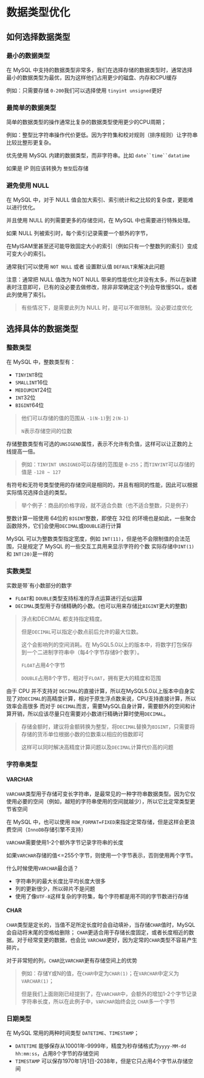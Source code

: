 
# 数据类型优化

## 如何选择数据类型

### 最小的数据类型

在 MySQL 中支持的数据类型非常多，我们在选择存储的数据类型时，通常选择最小的数据类型为最优，因为这样他们占用更少的磁盘、内存和CPU缓存

例如：只需要存储 `0-200`我们可以选择使用 `tinyint unsigned`更好

### 最简单的数据类型

简单的数据类型的操作通常比复杂的数据类型使用更少的CPU周期；

例如：整型比字符串操作代价更低。因为字符集和校对规则（排序规则）让字符串比较比整形更复杂。

优先使用 MySQL 内建的数据类型，而非字符串。比如 `date``time``datatime`

如果是 IP 则应该转换为 `整型`后存储

### 避免使用 NULL

在 MySQL 中，对于 NULL 值会加大索引、索引统计和之比较的复杂度，更能难以进行优化。

并且使用 NULL 的列需要更多的存储空间，在 MySQL 中也需要进行特殊处理。

如果 NULL 列被索引时，每个索引记录需要一个额外的字节，

在MyISAM里甚至还可能导致固定大小的索引（例如只有一个整数列的索引）变成可变大小的索引。

通常我们可以使用 `NOT NULL` 或者 设置默认值 `DEFAULT`来解决此问题

注意：通常把 NULL 值改为 NOT NULL 带来的性能优化并没有太多，所以在新建表时注意即可，已有的没必要去做修改，除非非常确定这个列会导致慢SQL，或者此列使用了索引。

> 有些情况下，是需要此列为 NULL 时，是可以不做限制。没必要过度优化


## 选择具体的数据类型

### 整数类型

在 MySQL 中，整数类型有：

- `TINYINT`8位
- `SMALLINT`16位
- `MEDIUMINT`24位
- `INT`32位
- `BIGINT`64位

> 他们可以存储的值的范围从 `-1(N-1)`到 `2(N-1)`
>
> `N`表示存储空间的位数


存储整数类型有可选的`UNSIGEND`属性，表示不允许有负值，这样可以让正数的上线提高一倍。

> 例如：`TINYINT UNSIGNED`可以存储的范围是 `0-255`；而`TINYINT`可以存储的值是 `-128 ~ 127`


有符号和无符号类型使用的存储空间是相同的，并且有相同的性能，因此可以根据实际情况选择合适的类型。

> 举个例子：商品的价格字段，就不适合负数（也不适合整数，只是例子）


整数计算一班使用 64位的 `BIGINT`整数，即使在 32位 的环境也是如此，一些聚合函数除外，它们会使用`DECIMAL`或`DOUBLE`进行计算

MySQL 可以为整数类型指定宽度，例如 `INT(11)`，但是他不会限制值的合法范围，只是规定了 MySQL 的一些交互工具用来显示字符的个数
实际存储中`INT(1)`和 `INT(20)`是一样的

### 实数类型

实数是带`有小数部分的数字

- `FLOAT`和 `DOUBLE`类型支持标准的浮点运算进行近似运算
- `DECIMAL`类型用于存储精确的小数。(也可以用来存储比`BIGINT`更大的整数)

> 浮点和DECIMAL 都支持指定精度。
>
> 但是`DECIMAL`可以指定小数点前后允许的最大位数。
>
> 这个会影响列的空间消耗。在 MySQL5.0以上的版本中，将数字打包保存到一个二进制字符串中（每4个字节存储9个数字）。
>
> `FLOAT`占用4个字节
>
> `DOUBLE`占用8个字节，相对于`FLOAT`，拥有更大的精度和范围


由于 CPU 并不支持对 `DECIMAL`的直接计算，所以在MySQL5.0以上版本中自身实现了对`DECIMAL`的高精度计算，相对于原生浮点数来说，CPU支持直接计算，所以效率会高很多
而对于 `DECIMAL`而言，需要MySQL自身计算，需要额外的空间和计算开销，所以应该尽量只在需要对小数进行精确计算时使用`DECIMAL`。

> 存储金额时，建议将金额转换为整型，将`DECIMAL`替换为`BIGINT`，只需要将存储的货币单位根据小数的位数乘以相应的倍数即可
>
> 这样可以同时解决高精度计算问题以及`DECIMAL`计算代价高的问题


### 字符串类型

#### VARCHAR

`VARCHAR`类型用于存储可变长字符串，是最常见的一种字符串数据类型。因为它仅使用必要的空间（例如，越短的字符串使用的空间就越少），所以它比定常类型更节省空间

在 MySQL 中，也可以使用 `ROW_FORMAT=FIXED`来指定定常存储，但是这样会更浪费空间（`InnoDB`存储引擎不支持）

`VARCHAR`需要使用1-2个额外字节记录字符串的长度

如果`VARCHAR`存储的值<=255个字节，则使用一个字节表示，否则使用两个字节。

什么时候使用`VARCHAR`最合适？

- 字符串列的最大长度比平均长度大很多
- 列的更新很少，所以碎片不是问题
- 使用了像`UTF-8`这样复杂的字符集，每个字符都是用不同的字节数进行存储

#### CHAR

`CHAR`类型是定长的，当值不足所定长度时会自动填补，当存储`CHAR`值时，MySQL会自动将末尾的空格给删除；
`CHAR`更适合用于存储长度固定，或者长度相近的数据。对于经常变更的数据，也会比 `VARCHAR`更好，因为定常的`CHAR`类型不容易产生碎片。

对于非常短的列，`CHAR`比`VARCHAR`更有存储空间上的优势

> 例如：存储Y或N的值，在`CHAR`中定为`CHAR(1)`；在`VARCHAR`中定义为`VARCHAR(1)`；
>
> 但是我们上面刚刚已经提到了，在`VARCHAR`中，会额外的增加1-2个字节记录字符串长度，所以在此例子中，`VARCHAR`始终会比 `CHAR`多一个字节


### 日期类型

在 MySQL 常用的两种时间类型 `DATETIME`、`TIMESTAMP`；

- `DATETIME` 能够保存从10001年-9999年，精度为秒存储格式为`yyyy-MM-dd hh:mm:ss`，占用8个字节的存储空间
- `TIMESTAMP` 可以保存1970年1月1日-2038年，但是它只占用4个字节从存储空间

